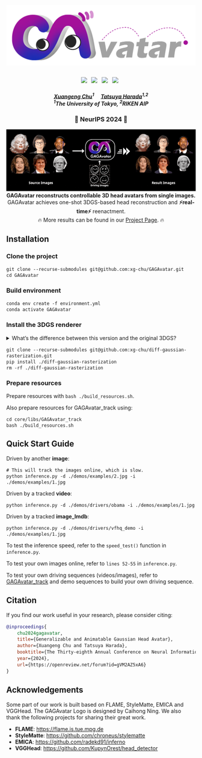 <h1 align="center"><b><img src="./demos/gagavatar_logo.png" width="520"/></b></h1>
<h3 align="center">
    <a href='https://arxiv.org/abs/2410.07971'><img src='https://img.shields.io/badge/ArXiv-PDF-red'></a> &nbsp; 
    <a href='https://xg-chu.site/project_gagavatar/'><img src='https://img.shields.io/badge/Project-Page-blue'></a> &nbsp; 
    <a href='https://www.youtube.com/watch?v=9244ZgOl4Xk'><img src='https://img.shields.io/badge/Youtube-Video-red'></a> &nbsp; 
    <a href='https://github.com/xg-chu/GAGAvatar_track/'><img src='https://img.shields.io/badge/Data-Tracker-red'></a> &nbsp; 
</h3>

<h5 align="center">
    <a href="https://xg-chu.site">Xuangeng Chu</a><sup>1</sup>&emsp;
    <a href="https://www.mi.t.u-tokyo.ac.jp/harada/">Tatsuya Harada</a><sup>1,2</sup>
    <br>
    <sup>1</sup>The University of Tokyo,
    <sup>2</sup>RIKEN AIP
</h5>

<h3 align="center">
🤩 NeurIPS 2024 🤩
</h3>

<div align="center"> 
    <div align="center"> 
        <b><img src="./demos/teaser.gif" alt="drawing" width="960"/></b>
    </div>
    <b>
        GAGAvatar reconstructs controllable 3D head avatars from single images.
    </b>
    <br>
        GAGAvatar achieves one-shot 3DGS-based head reconstruction and <b>⚡️real-time⚡️</b> reenactment.
    <br>
        🔥 More results can be found in our <a href="https://xg-chu.github.io/project_gagavatar/">Project Page</a>. 🔥
</div>

<!-- ## TO DO
We are now preparing the <b>pre-trained model and quick start materials</b> and will release it within a week. -->

## Installation
### Clone the project
```
git clone --recurse-submodules git@github.com:xg-chu/GAGAvatar.git
cd GAGAvatar
```

### Build environment
```
conda env create -f environment.yml
conda activate GAGAvatar
```
### Install the 3DGS renderer

<details>
<summary><span>What’s the difference between this version and the original 3DGS?</span></summary>

- We changed the number of channels so that 3D Gaussians carry 32-dim features.
- We changed the package name to avoid conflict with the original Gaussian splatting.

</details>

```
git clone --recurse-submodules git@github.com:xg-chu/diff-gaussian-rasterization.git
pip install ./diff-gaussian-rasterization
rm -rf ./diff-gaussian-rasterization
```

### Prepare resources
Prepare resources with ```bash ./build_resources.sh```.

Also prepare resources for GAGAvatar_track using: 
```
cd core/libs/GAGAvatar_track
bash ./build_resources.sh
```

## Quick Start Guide
Driven by another **image**:
```
# This will track the images online, which is slow.
python inference.py -d ./demos/examples/2.jpg -i ./demos/examples/1.jpg
```

Driven by a tracked **video**:
```
python inference.py -d ./demos/drivers/obama -i ./demos/examples/1.jpg
``` 
Driven by a tracked **image_lmdb**:
```
python inference.py -d ./demos/drivers/vfhq_demo -i ./demos/examples/1.jpg
```

To test the inference speed, refer to the ```speed_test()``` function in ```inference.py```.

To test your own images online, refer to ```lines 52-55``` in ```inference.py```.

To test your own driving sequences (videos/images), refer to [GAGAvatar_track](https://github.com/xg-chu/GAGAvatar_track/) and demo sequences to build your own driving sequence.

## Citation
If you find our work useful in your research, please consider citing:
```bibtex
@inproceedings{
    chu2024gagavatar,
    title={Generalizable and Animatable Gaussian Head Avatar},
    author={Xuangeng Chu and Tatsuya Harada},
    booktitle={The Thirty-eighth Annual Conference on Neural Information Processing Systems},
    year={2024},
    url={https://openreview.net/forum?id=gVM2AZ5xA6}
}
```

## Acknowledgements
Some part of our work is built based on FLAME, StyleMatte, EMICA and VGGHead. 
The GAGAvatar Logo is designed by Caihong Ning.
We also thank the following projects for sharing their great work.
- **FLAME**: https://flame.is.tue.mpg.de
- **StyleMatte**: https://github.com/chroneus/stylematte
- **EMICA**: https://github.com/radekd91/inferno
- **VGGHead**: https://github.com/KupynOrest/head_detector
